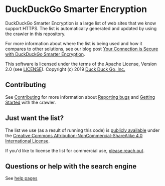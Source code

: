 # DuckDuckGo Smarter Encryption 

DuckDuckGo Smarter Encryption is a large list of web sites that we know support HTTPS.  The list is automatically generated and updated by using the crawler in this repository.

For more information about where the list is being used and how it compares to other solutions, see our blog post [Your Connection is Secure with DuckDuckGo Smarter Encryption](https://spreadprivacy.com/duckduckgo-smarter-encryption).

This software is licensed under the terms of the Apache License, Version 2.0 (see [LICENSE](LICENSE)). Copyright (c) 2019 [Duck Duck Go, Inc.](https://duckduckgo.com)

## Contributing

See [Contributing](CONTRIBUTING.md) for more information about [Reporting bugs](CONTRIBUTING.md#reporting-bugs) and [Getting Started](CONTRIBUTING.md#getting-started) with the crawler.

## Just want the list?

The list we use (as a result of running this code) is [publicly available](http://staticcdn.duckduckgo.com/https/smarter_encryption_latest.tgz) under the [Creative Commons Attribution-NonCommercial-ShareAlike 4.0 International License](https://creativecommons.org/licenses/by-nc-sa/4.0/).

If you'd like to license the list for commercial use, [please reach out](https://help.duckduckgo.com/duckduckgo-help-pages/company/contact-us/).

## Questions or help with the search engine
See [help pages](https://duck.co/help)

